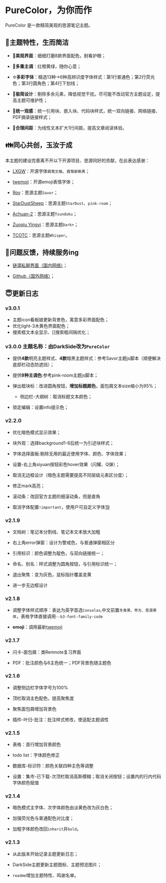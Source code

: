 # PureColor，为你而作

PureColor 是一款精简美观的思源笔记主题。

## 🥰主题特性，生而简洁

- 🎨**美观界面**：细细打磨8款界面配色，耐看护眼；

- 🌈**多重主调**：红橙黄绿，随你心意；

- ✡**多彩字体**：精选13种→6种高辨识度字体样式：第1行普通色；第2行荧光色；第3行圆角色；第4行下划线；

- 🔪**极简设计**：剔除多余元素，降低视觉干扰。尽可能不改动官方主题设定，提高主题可维护性；

- 🔗**统一观感**：统一引用块、嵌入块、代码块样式，统一双向链接、网络链接、PDF摘录链接样式；

- 📰**合理间距**：为线性文本扩大1行间距，提高文章阅读体验。



## 👪同心共创，玉汝于成

本主题的建设完善离不开以下开源项目、思源同好的贡献，在此表达感谢：

- [LXGW](https://github.com/lxgw)：开源字体`霞鹜文楷`、`霞鹜新晰黑`；

- [twemoji](https://app.unpkg.com/twemoji-colr-font@15.0.3)：开源emoji表情字体；

- [Roy](https://github.com/royc01)：思源主题`Savor`；

- [StarDustSheep](https://github.com/StarDustSheep)：思源主题`StarDust`、`pink-room`；

- [Achuan-2](https://github.com/Achuan-2)：思源主题`Tsundoku`；

- [Zuoqiu Yingyi](https://github.com/Zuoqiu-Yingyi)：思源主题`Dark+`；

- [TCOTC](https://github.com/TCOTC/Whisper)：思源主题`Whisper`。



## 🤔问题反馈，持续服务ing

- [链滴私聊界面（国内网络）](https://ld246.com/chats/PiChou)；

- [Github（国外网络）](https://github.com/pureTrue/siyuan-theme-darkside/issues)；


## 😇更新日志
### v3.0.1
- 主题icon看板娘更新背景色，寓意多彩界面配色；
- 优化light-3木黄色界面配色；
- 搜索框文本全显示、[[搜索框间隔优化；

### v3.0.0 主题名称：由DarkSide改为`PureColor`

- 提供**4款**明亮主题样式、**4款**暗黑主题样式：参考Savor主题js脚本（顺便解决底部栏动态防遮挡）；

- 提供**9种主调色**:参考pink-room主题js脚本；

- 弹出框块标：改进圆角按钮，**增加标题颜色**，面包屑文本size缩小为95%；

  - 侧边栏-大纲树：取消标题文本颜色；

- 锁定编辑：设置info提示色；



### v2.2.0

* 优化暗色模式显示效果；

* 块外观：选择background1-6后统一为引述块样式；

* 字体选择面板:剔除无用的最近使用字体、颜色、字体效果；

* 设置-右上角siyuan按钮彩色hover效果（闪耀、Q弹）；

* 取消无边框设计（暗色主题需要提高不同层级元素区分度）；

* 修正mark高亮；

* 滚动条：改回官方主题的细滚动条，但是直角

* 取消字体配置`!important`，使用户可自定义字体[19](https://github.com/pureTrue/siyuan-theme-darkside/issues/19)



### v2.1.9

* 文档树：笔记本分割线、笔记本文本放大加粗

* 右上角error弹窗：设计为警戒色，与普通弹窗相区分

* 引用标识：颜色调整为靛色，与双向链接统一；

* 命名、别名：样式调整为圆角按钮，与引用标识统一；

* 退出聚焦：变为灰色，鼠标指针覆盖变黄

* 进一步无边框设计



### v2.1.8

* 调整字体样式顺序：表达为英字首选`Consolas`,中文前置`冬青黑、苹方、思源黑体`，表格字体直接调用`--b3-font-family-code`

* **emoji**：调用最新[twemoji](https://app.unpkg.com/twemoji-colr-font@15.0.3)



### v2.1.7

* 闪卡-面包屑：类Remnote复习界面

* PDF：批注颜色与6主色统一；PDF背景色随主题色



### v2.1.6

* 调整侧边栏字体字号为100%

* 顶栏取消主色配色，提高聚焦度

* 聚焦面包屑增加背景色

* 插件-叶归-批注：批注样式修改，使适配主题调性



### v2.1.5

* 表格：首行增加背景颜色

* todo list：字体颜色修正

* 数据库-标识符：颜色关联四种主色等调整

* 设置：集市-已下载-次顶栏取消高斯模糊；取消关闭按钮；设置内的行内代码字体颜色赋值



### v2.1.4

- 暗色模式主字体、次字体颜色由淡黄色改为灰白色；

- 加强荧光色与普通配色对比度；

- 加粗字体颜色改回`inherit`并`bold`。



### v2.1.3

- 从此版本开始记录主题更新日志；

- DarkSide主题更新主题图标、主题预览图片；

- `readme`增加主题特性、鸣谢名单。

